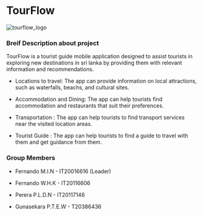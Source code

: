 # TourFlow

![tourflow_logo](https://user-images.githubusercontent.com/86223874/227619170-9aa02b5d-4769-4ca5-99d5-62d7377c145d.png)

### Breif Description about project

TourFlow is a tourist guide mobile application designed to assist tourists in exploring new destinations in sri lanka by providing them with relevant information and recommendations.

- Locations to travel: The app can provide information on local attractions, such as waterfalls, beachs, and cultural sites.

- Accommodation and Dining: The app can help tourists find accommodation and restaurants that suit their preferences.

- Transportation : The app can help tourists to find transport services near the visited location areas.

- Tourist Guide : The app can help tourists to find a guide to travel with them and get guidance from them.

### Group Members

- Fernando M.I.N - IT20016616 (Leader)

- Fernando W.H.K - IT20116606  

- Perera P.L.D.N - IT20117146 

- Gunasekara P.T.E.W - T20386436
